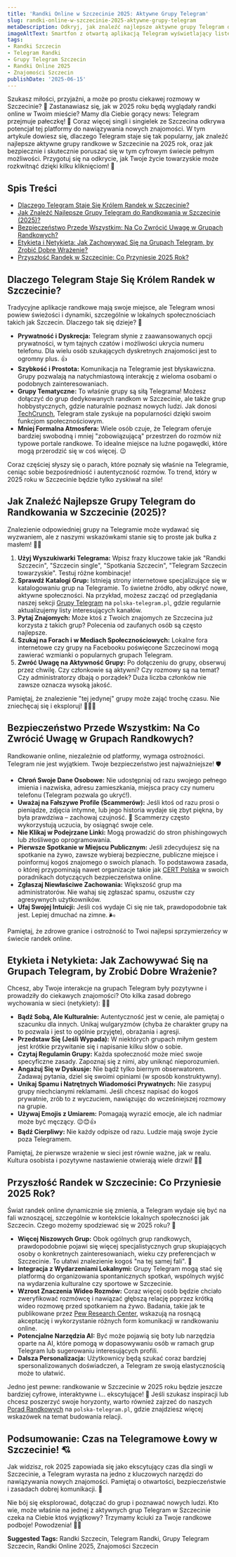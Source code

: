 ```yaml
---
title: 'Randki Online w Szczecinie 2025: Aktywne Grupy Telegram'
slug: randki-online-w-szczecinie-2025-aktywne-grupy-telegram
metaDescription: Odkryj, jak znaleźć najlepsze aktywne grupy Telegram do randkowania w Szczecinie w 2025! Porady, bezpieczeństwo i przyszłość randek online. Zacznij teraz!
imageAltText: Smartfon z otwartą aplikacją Telegram wyświetlający listę grup randkowych na tle panoramy Szczecina.
tags:
- Randki Szczecin
- Telegram Randki
- Grupy Telegram Szczecin
- Randki Online 2025
- Znajomości Szczecin
publishDate: '2025-06-15'
---
```


Szukasz miłości, przyjaźni, a może po prostu ciekawej rozmowy w Szczecinie? 🤔 Zastanawiasz się, jak w 2025 roku będą wyglądały randki online w Twoim mieście? Mamy dla Ciebie gorący news: Telegram przejmuje pałeczkę! 🚀 Coraz więcej singli i singielek ze Szczecina odkrywa potencjał tej platformy do nawiązywania nowych znajomości. W tym artykule dowiesz się, dlaczego Telegram staje się tak popularny, jak znaleźć najlepsze aktywne grupy randkowe w Szczecinie na 2025 rok, oraz jak bezpiecznie i skutecznie poruszać się w tym cyfrowym świecie pełnym możliwości. Przygotuj się na odkrycie, jak Twoje życie towarzyskie może rozkwitnąć dzięki kilku kliknięciom! 💖

## Spis Treści

*   [Dlaczego Telegram Staje Się Królem Randek w Szczecinie?](#dlaczego-telegram-staje-sie-krolem-randek-w-szczecinie)
*   [Jak Znaleźć Najlepsze Grupy Telegram do Randkowania w Szczecinie (2025)?](#jak-znalezc-najlepsze-grupy-telegram-do-randkowania-w-szczecinie-2025)
*   [Bezpieczeństwo Przede Wszystkim: Na Co Zwrócić Uwagę w Grupach Randkowych?](#bezpieczenstwo-przede-wszystkim-na-co-zwrocic-uwage-w-grupach-randkowych)
*   [Etykieta i Netykieta: Jak Zachowywać Się na Grupach Telegram, by Zrobić Dobre Wrażenie?](#etykieta-i-netykieta-jak-zachowywac-sie-na-grupach-telegram-by-zrobic-dobre-wrazenie)
*   [Przyszłość Randek w Szczecinie: Co Przyniesie 2025 Rok?](#przyszlosc-randek-w-szczecinie-co-przyniesie-2025-rok)

## Dlaczego Telegram Staje Się Królem Randek w Szczecinie?

Tradycyjne aplikacje randkowe mają swoje miejsce, ale Telegram wnosi powiew świeżości i dynamiki, szczególnie w lokalnych społecznościach takich jak Szczecin. Dlaczego tak się dzieje? 🧐

*   **Prywatność i Dyskrecja:** Telegram słynie z zaawansowanych opcji prywatności, w tym tajnych czatów i możliwości ukrycia numeru telefonu. Dla wielu osób szukających dyskretnych znajomości jest to ogromny plus. 👍
*   **Szybkość i Prostota:** Komunikacja na Telegramie jest błyskawiczna. Grupy pozwalają na natychmiastową interakcję z wieloma osobami o podobnych zainteresowaniach.
*   **Grupy Tematyczne:** To właśnie grupy są siłą Telegrama! Możesz dołączyć do grup dedykowanych randkom w Szczecinie, ale także grup hobbystycznych, gdzie naturalnie poznasz nowych ludzi. Jak donosi [TechCrunch](https://techcrunch.com/tag/telegram/), Telegram stale zyskuje na popularności dzięki swoim funkcjom społecznościowym.
*   **Mniej Formalna Atmosfera:** Wiele osób czuje, że Telegram oferuje bardziej swobodną i mniej "zobowiązującą" przestrzeń do rozmów niż typowe portale randkowe. To idealne miejsce na luźne pogawędki, które mogą przerodzić się w coś więcej. 😉

Coraz częściej słyszy się o parach, które poznały się właśnie na Telegramie, ceniąc sobie bezpośredniość i autentyczność rozmów. To trend, który w 2025 roku w Szczecinie będzie tylko zyskiwał na sile!

## Jak Znaleźć Najlepsze Grupy Telegram do Randkowania w Szczecinie (2025)?

Znalezienie odpowiedniej grupy na Telegramie może wydawać się wyzwaniem, ale z naszymi wskazówkami stanie się to proste jak bułka z masłem! 🥖🧈

1.  **Użyj Wyszukiwarki Telegrama:** Wpisz frazy kluczowe takie jak "Randki Szczecin", "Szczecin single", "Spotkania Szczecin", "Telegram Szczecin towarzyskie". Testuj różne kombinacje!
2.  **Sprawdź Katalogi Grup:** Istnieją strony internetowe specjalizujące się w katalogowaniu grup na Telegramie. To świetne źródło, aby odkryć nowe, aktywne społeczności. Na przykład, możesz zacząć od przeglądania naszej sekcji [Grupy Telegram](/grupy) na `polska-telegram.pl`, gdzie regularnie aktualizujemy listy interesujących kanałów.
3.  **Pytaj Znajomych:** Może ktoś z Twoich znajomych ze Szczecina już korzysta z takich grup? Polecenia od zaufanych osób są często najlepsze.
4.  **Szukaj na Forach i w Mediach Społecznościowych:** Lokalne fora internetowe czy grupy na Facebooku poświęcone Szczecinowi mogą zawierać wzmianki o popularnych grupach Telegram.
5.  **Zwróć Uwagę na Aktywność Grupy:** Po dołączeniu do grupy, obserwuj przez chwilę. Czy członkowie są aktywni? Czy rozmowy są na temat? Czy administratorzy dbają o porządek? Duża liczba członków nie zawsze oznacza wysoką jakość.

Pamiętaj, że znalezienie "tej jedynej" grupy może zająć trochę czasu. Nie zniechęcaj się i eksploruj! 🕵️‍♀️✨

## Bezpieczeństwo Przede Wszystkim: Na Co Zwrócić Uwagę w Grupach Randkowych?

Randkowanie online, niezależnie od platformy, wymaga ostrożności. Telegram nie jest wyjątkiem. Twoje bezpieczeństwo jest najważniejsze! 🛡️

*   **Chroń Swoje Dane Osobowe:** Nie udostępniaj od razu swojego pełnego imienia i nazwiska, adresu zamieszkania, miejsca pracy czy numeru telefonu (Telegram pozwala go ukryć!).
*   **Uważaj na Fałszywe Profile (Scammerów):** Jeśli ktoś od razu prosi o pieniądze, zdjęcia intymne, lub jego historia wydaje się zbyt piękna, by była prawdziwa – zachowaj czujność. 🚩 Scammerzy często wykorzystują uczucia, by osiągnąć swoje cele.
*   **Nie Klikaj w Podejrzane Linki:** Mogą prowadzić do stron phishingowych lub złośliwego oprogramowania.
*   **Pierwsze Spotkanie w Miejscu Publicznym:** Jeśli zdecydujesz się na spotkanie na żywo, zawsze wybieraj bezpieczne, publiczne miejsce i poinformuj kogoś znajomego o swoich planach. To podstawowa zasada, o której przypominają nawet organizacje takie jak [CERT Polska](https://www.cert.pl/ouch/) w swoich poradnikach dotyczących bezpieczeństwa online.
*   **Zgłaszaj Niewłaściwe Zachowania:** Większość grup ma administratorów. Nie wahaj się zgłaszać spamu, oszustw czy agresywnych użytkowników.
*   **Ufaj Swojej Intuicji:** Jeśli coś wydaje Ci się nie tak, prawdopodobnie tak jest. Lepiej dmuchać na zimne. 🌬️

Pamiętaj, że zdrowe granice i ostrożność to Twoi najlepsi sprzymierzeńcy w świecie randek online.

## Etykieta i Netykieta: Jak Zachowywać Się na Grupach Telegram, by Zrobić Dobre Wrażenie?

Chcesz, aby Twoje interakcje na grupach Telegram były pozytywne i prowadziły do ciekawych znajomości? Oto kilka zasad dobrego wychowania w sieci (netykiety): 🧐💬

*   **Bądź Sobą, Ale Kulturalnie:** Autentyczność jest w cenie, ale pamiętaj o szacunku dla innych. Unikaj wulgaryzmów (chyba że charakter grupy na to pozwala i jest to ogólnie przyjęte), obrażania i agresji.
*   **Przedstaw Się (Jeśli Wypada):** W niektórych grupach miłym gestem jest krótkie przywitanie się i napisanie kilku słów o sobie.
*   **Czytaj Regulamin Grupy:** Każda społeczność może mieć swoje specyficzne zasady. Zapoznaj się z nimi, aby uniknąć nieporozumień.
*   **Angażuj Się w Dyskusje:** Nie bądź tylko biernym obserwatorem. Zadawaj pytania, dziel się swoimi opiniami (w sposób konstruktywny).
*   **Unikaj Spamu i Natrętnych Wiadomości Prywatnych:** Nie zasypuj grupy niechcianymi reklamami. Jeśli chcesz napisać do kogoś prywatnie, zrób to z wyczuciem, nawiązując do wcześniejszej rozmowy na grupie.
*   **Używaj Emojis z Umiarem:** Pomagają wyrazić emocje, ale ich nadmiar może być męczący. 😉😊👍
*   **Bądź Cierpliwy:** Nie każdy odpisze od razu. Ludzie mają swoje życie poza Telegramem.

Pamiętaj, że pierwsze wrażenie w sieci jest równie ważne, jak w realu. Kultura osobista i pozytywne nastawienie otwierają wiele drzwi! 🚪✨

## Przyszłość Randek w Szczecinie: Co Przyniesie 2025 Rok?

Świat randek online dynamicznie się zmienia, a Telegram wydaje się być na fali wznoszącej, szczególnie w kontekście lokalnych społeczności jak Szczecin. Czego możemy spodziewać się w 2025 roku? 🔮

*   **Więcej Niszowych Grup:** Obok ogólnych grup randkowych, prawdopodobnie pojawi się więcej specjalistycznych grup skupiających osoby o konkretnych zainteresowaniach, wieku czy preferencjach w Szczecinie. To ułatwi znalezienie kogoś "na tej samej fali". 🌊
*   **Integracja z Wydarzeniami Lokalnymi:** Grupy Telegram mogą stać się platformą do organizowania spontanicznych spotkań, wspólnych wyjść na wydarzenia kulturalne czy sportowe w Szczecinie.
*   **Wzrost Znaczenia Wideo Rozmów:** Coraz więcej osób będzie chciało zweryfikować rozmówcę i nawiązać głębszą relację poprzez krótką wideo rozmowę przed spotkaniem na żywo. Badania, takie jak te publikowane przez [Pew Research Center](https://www.pewresearch.org/internet/fact-sheet/online-dating/), wskazują na rosnącą akceptację i wykorzystanie różnych form komunikacji w randkowaniu online.
*   **Potencjalne Narzędzia AI:** Być może pojawią się boty lub narzędzia oparte na AI, które pomogą w dopasowywaniu osób w ramach grup Telegram lub sugerowaniu interesujących profili.
*   **Dalsza Personalizacja:** Użytkownicy będą szukać coraz bardziej spersonalizowanych doświadczeń, a Telegram ze swoją elastycznością może to ułatwić.

Jedno jest pewne: randkowanie w Szczecinie w 2025 roku będzie jeszcze bardziej cyfrowe, interaktywne i... ekscytujące! 🎉 Jeśli szukasz inspiracji lub chcesz poszerzyć swoje horyzonty, warto również zajrzeć do naszych [Porad Randkowych](/blog/porady-randkowe) na `polska-telegram.pl`, gdzie znajdziesz więcej wskazówek na temat budowania relacji.

## Podsumowanie: Czas na Telegramowe Łowy w Szczecinie! 💘

Jak widzisz, rok 2025 zapowiada się jako ekscytujący czas dla singli w Szczecinie, a Telegram wyrasta na jedno z kluczowych narzędzi do nawiązywania nowych znajomości. Pamiętaj o otwartości, bezpieczeństwie i zasadach dobrej komunikacji. 💌

Nie bój się eksplorować, dołączać do grup i poznawać nowych ludzi. Kto wie, może właśnie na jednej z aktywnych grup Telegram w Szczecinie czeka na Ciebie ktoś wyjątkowy? Trzymamy kciuki za Twoje randkowe podboje! Powodzenia! 🥳🍀




**Suggested Tags:**
Randki Szczecin, Telegram Randki, Grupy Telegram Szczecin, Randki Online 2025, Znajomości Szczecin
